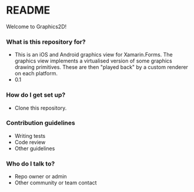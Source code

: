 # README #

Welcome to Graphics2D!

### What is this repository for? ###

* This is an iOS and Android graphics view for Xamarin.Forms. The graphics view implements a virtualised version of some graphics drawing primitives. These are then "played back" by a custom renderer on each platform.
* 0.1

### How do I get set up? ###

* Clone this repository.

### Contribution guidelines ###

* Writing tests
* Code review
* Other guidelines

### Who do I talk to? ###

* Repo owner or admin
* Other community or team contact